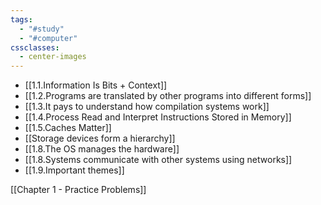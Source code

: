 ```yaml
---
tags:
  - "#study"
  - "#computer"
cssclasses:
  - center-images
---
```

- [[1.1.Information Is Bits + Context]]
- [[1.2.Programs are translated by other programs into different forms]]
- [[1.3.It pays to understand how compilation systems work]]
- [[1.4.Process Read and Interpret Instructions Stored in Memory]]
- [[1.5.Caches Matter]]
- [[Storage devices form a hierarchy]]
- [[1.8.The OS manages the hardware]]
- [[1.8.Systems communicate with other systems using networks]]
- [[1.9.Important themes]]

[[Chapter 1 - Practice Problems]]